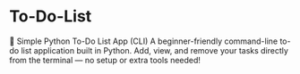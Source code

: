 # To-Do-List
📝 Simple Python To-Do List App (CLI) A beginner-friendly command-line to-do list application built in Python. Add, view, and remove your tasks directly from the terminal — no setup or extra tools needed!
